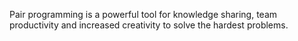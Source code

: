 Pair programming is a powerful tool for knowledge sharing, team productivity and increased creativity to solve the hardest problems.
